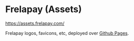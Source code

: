 # Frelapay (Assets)

https://assets.frelapay.com/

Frelapay logos, favicons, etc, deployed over [Github Pages](https://pages.github.com).


